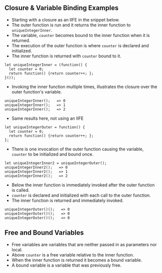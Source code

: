  ## Closure & Variable Binding Examples

 * Starting with a closure as an IIFE in the snippet below.
 * The outer function is run and it returns the inner function to ```uniqueIntegerInner```.
 * The variable, ```counter``` becomes bound to the inner function when it is returned.  
 * The execution of the outer function is where  ```counter``` is declared and initialized.  
 * The inner function is returned with ```counter``` bound to it.
```
let uniqueIntegerInner = (function() {
  let counter = 0;
  return function() {return counter++; };
}());
```

 * Invoking the inner function multiple times, illustrates the closure over the outer function's variable.  
```
uniqueIntegerInner();   => 0
uniqueIntegerInner();   => 1
uniqueIntegerInner();   => 2
```
 * Same results here, not using an IIFE  
```
let uniqueIntegerOuter = function() { 
  let counter = 0;
  return function() {return counter++; };
};
```
 * There is one invocation of the outer function causing the variable, ```counter``` to be initialized and bound once.  
```
let uniqueIntegerInner2 = uniqueIntegerOuter();
uniqueIntegerInner2();   => 0
uniqueIntegerInner2();   => 1
uniqueIntegerInner2();   => 2
```

 * Below the inner function is immediately invoked after the outer function is called.   
 * ```counter``` is declared and initialized with each call to the outer function.  
 * The inner function is returned and immediately invoked. 
```
uniqueIntegerOuter()();   => 0
uniqueIntegerOuter()();   => 0
uniqueIntegerOuter()();   => 0
```

 ## Free and Bound Variables
 * Free variables are variables that are neither passed in as parameters nor local.
 * Above ```counter``` is a free variable relative to the inner function. 
 * When the inner function is returned it becomes a bound variable.
 * A bound variable is a variable that was previously free.
